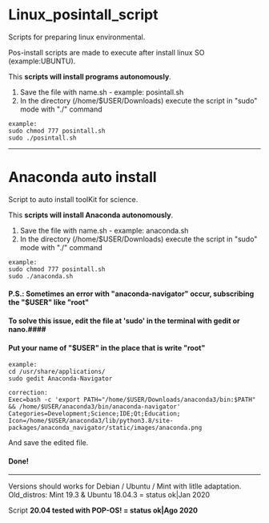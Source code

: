 # Linux_posintall_script
Scripts for preparing linux environmental.

Pos-install scripts are made to execute after install linux SO (example:UBUNTU).

This **scripts will install programs autonomously**.
  
  1. Save the file with name.sh - example: posintall.sh
  2. In the directory (/home/$USER/Downloads) execute the script in "sudo" mode with "./" command
  
    example:
    sudo chmod 777 posintall.sh
    sudo ./posintall.sh
--------------------------------------------------------------------------------------------------------
# Anaconda auto install
Script to auto install toolKit for science. 

This **scripts will install Anaconda autonomously**.
  
  1. Save the file with name.sh - example: anaconda.sh
  2. In the directory (/home/$USER/Downloads) execute the script in "sudo" mode with "./" command
    
    example:
    sudo chmod 777 posintall.sh
    sudo ./anaconda.sh  

 #### P.S.: Sometimes an error with "anaconda-navigator" occur, subscribing the "$USER" like "root" ####
 #### To solve this issue, edit the file at 'sudo' in the terminal with gedit or nano.####
 #### Put your name of "$USER" in the place that is write "root" ####
    
    example:      
    cd /usr/share/applications/
    sudo gedit Anaconda-Navigator
    
    correction:
    Exec=bash -c 'export PATH="/home/$USER/Downloads/anaconda3/bin:$PATH" && /home/$USER/anaconda3/bin/anaconda-navigator'
    Categories=Development;Science;IDE;Qt;Education;
    Icon=/home/$USER/anaconda3/lib/python3.8/site-packages/anaconda_navigator/static/images/anaconda.png
   
  And save the edited file.
#### Done! ####

--------------------------------------------------------------------------------------------------------
 Versions should works for Debian / Ubuntu / Mint with litlle adaptation.
    Old_distros:
    Mint 19.3 & Ubuntu 18.04.3 = status ok|Jan 2020
 
 Script **20.04 tested with POP-OS! = status ok|Ago 2020**
